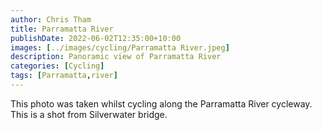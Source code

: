 ```yaml
---
author: Chris Tham
title: Parramatta River
publishDate: 2022-06-02T12:35:00+10:00
images: [../images/cycling/Parramatta River.jpeg]
description: Panoramic view of Parramatta River
categories: [Cycling]
tags: [Parramatta,river]
---
```


This photo was taken whilst cycling along the Parramatta River cycleway. This
is a shot from Silverwater bridge.
